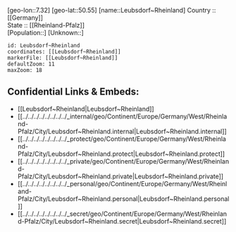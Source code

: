 ﻿---
location: [50.55,7.32] 
mapzoom: [7,12] 
mapmarker: city 
type: City
tags:
- geo/City


SpocWebEntityId: 31962
isDeleted: false
confidential: public

---
[geo-lon::7.32] 
[geo-lat::50.55] 
[name::Leubsdorf~Rheinland] 
Country :: [[Germany]]  
State :: [[Rheinland-Pfalz]]  
[Population::] 
[Unknown::] 


```leaflet
id: Leubsdorf~Rheinland
coordinates: [[Leubsdorf~Rheinland]] 
markerFile: [[Leubsdorf~Rheinland]] 
defaultZoom: 11 
maxZoom: 18
```


## Confidential Links & Embeds: 
- [[Leubsdorf~Rheinland|Leubsdorf~Rheinland]]  
- [[../../../../../../../../_internal/geo/Continent/Europe/Germany/West/Rheinland-Pfalz/City/Leubsdorf~Rheinland.internal|Leubsdorf~Rheinland.internal]] 
- [[../../../../../../../../_protect/geo/Continent/Europe/Germany/West/Rheinland-Pfalz/City/Leubsdorf~Rheinland.protect|Leubsdorf~Rheinland.protect]] 
- [[../../../../../../../../_private/geo/Continent/Europe/Germany/West/Rheinland-Pfalz/City/Leubsdorf~Rheinland.private|Leubsdorf~Rheinland.private]] 
- [[../../../../../../../../_personal/geo/Continent/Europe/Germany/West/Rheinland-Pfalz/City/Leubsdorf~Rheinland.personal|Leubsdorf~Rheinland.personal]] 
- [[../../../../../../../../_secret/geo/Continent/Europe/Germany/West/Rheinland-Pfalz/City/Leubsdorf~Rheinland.secret|Leubsdorf~Rheinland.secret]] 
